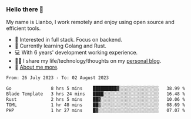 ### Hello there 👋

My name is Lianbo, I work remotely and enjoy using open source and efficient tools.

- 🔭 Interested in full stack. Focus on backend.
- 🌱 Currently learning Golang and Rust.
- 💻 With 6 years' development working experience.
- ✍🏻 I share my life/technology/thoughts on my [personal blog](https://godruoyi.com).
- 👒 [About me more](https://godruoyi.com/posts/About-godruoyi).

<!--START_SECTION:waka-->

```txt
From: 26 July 2023 - To: 02 August 2023

Go               8 hrs 5 mins    █████████▓░░░░░░░░░░░░░░░   38.99 %
Blade Template   3 hrs 24 mins   ████░░░░░░░░░░░░░░░░░░░░░   16.48 %
Rust             2 hrs 5 mins    ██▓░░░░░░░░░░░░░░░░░░░░░░   10.06 %
TOML             1 hr 48 mins    ██▒░░░░░░░░░░░░░░░░░░░░░░   08.69 %
PHP              1 hr 27 mins    █▓░░░░░░░░░░░░░░░░░░░░░░░   07.07 %
```

<!--END_SECTION:waka-->
